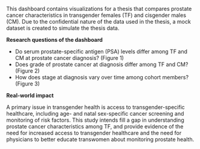 This dashboard contains visualizations for a thesis that compares prostate cancer 
characteristics in transgender females (TF) and cisgender males (CM). Due to the 
confidential nature of the data used in the thesis, a mock dataset is created to 
simulate the thesis data. 

**Research questions of the dashboard**
-	Do serum prostate-specific antigen (PSA) levels differ among TF and CM at prostate cancer diagnosis? (Figure 1)
-	Does grade of prostate cancer at diagnosis differ among TF and CM? (Figure 2) 
-	How does stage at diagnosis vary over time among cohort members? (Figure 3)

**Real-world impact**

A primary issue in transgender health is access to transgender-specific healthcare, 
including age- and natal sex-specific cancer screening and monitoring of risk factors. 
This study intends fill a gap in understanding prostate cancer characteristics among TF, 
and provide evidence of the need for increased access to transgender healthcare and the 
need for physicians to better educate transwomen about monitoring prostate health.

